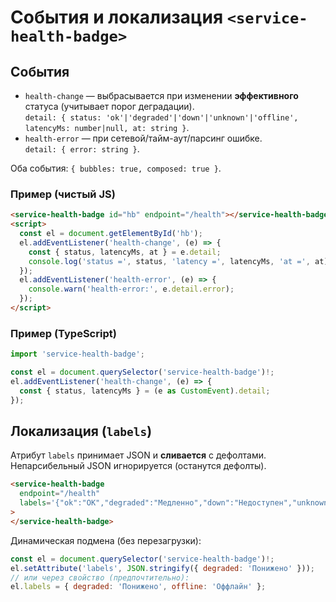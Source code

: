 # События и локализация `<service-health-badge>`

## События

- `health-change` — выбрасывается при изменении **эффективного** статуса (учитывает порог деградации).  
  `detail: { status: 'ok'|'degraded'|'down'|'unknown'|'offline', latencyMs: number|null, at: string }`.
- `health-error` — при сетевой/тайм-аут/парсинг ошибке.  
  `detail: { error: string }`.

Оба события: `{ bubbles: true, composed: true }`.

### Пример (чистый JS)

```html
<service-health-badge id="hb" endpoint="/health"></service-health-badge>
<script>
  const el = document.getElementById('hb');
  el.addEventListener('health-change', (e) => {
    const { status, latencyMs, at } = e.detail;
    console.log('status =', status, 'latency =', latencyMs, 'at =', at);
  });
  el.addEventListener('health-error', (e) => {
    console.warn('health-error:', e.detail.error);
  });
</script>
```

### Пример (TypeScript)

```ts
import 'service-health-badge';

const el = document.querySelector('service-health-badge')!;
el.addEventListener('health-change', (e) => {
  const { status, latencyMs } = (e as CustomEvent).detail;
});
```

## Локализация (`labels`)

Атрибут `labels` принимает JSON и **сливается** с дефолтами. Непарсибельный JSON игнорируется (останутся дефолты).

```html
<service-health-badge
  endpoint="/health"
  labels='{"ok":"OK","degraded":"Медленно","down":"Недоступен","unknown":"—","offline":"Нет сети"}'
>
</service-health-badge>
```

Динамическая подмена (без перезагрузки):

```js
const el = document.querySelector('service-health-badge')!;
el.setAttribute('labels', JSON.stringify({ degraded: 'Понижено' }));
// или через свойство (предпочтительно):
el.labels = { degraded: 'Понижено', offline: 'Оффлайн' };
```
